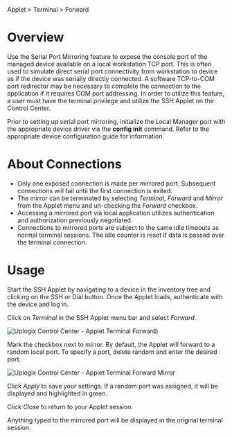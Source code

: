 <!-- 5.4 -->

<div class='ucc' />Applet > Terminal > Forward</div>

# Overview

Use the Serial Port Mirroring feature to expose the console port of the managed device available on a local workstation TCP port. This is often used to simulate direct serial port connectivity from workstation to device as if the device was serially directly connected.  A software TCP-to-COM port redirector may be necessary to complete the connection to the application if it requires COM port addressing.  In order to utilize this feature, a user must have the terminal privilege and utilize the SSH Applet on the Control Center.

Prior to setting up serial port mirroring, initialize the Local Manager port with the appropriate device driver via the **config init** command. Refer to the appropriate device configuration guide for information.

# About Connections

* Only one exposed connection is made per mirrored port. Subsequent connections will fail until the first connection is exited.
* The mirror can be terminated by selecting *Terminal*, *Forward* and *Mirror* from the Applet menu and un-checking the *Forward* checkbox.
* Accessing a mirrored port via local application utilizes authentication and authorization previously negotiated.
* Connections to mirrored ports are subject to the same idle timeouts as normal terminal sessions. The idle counter is reset if data is passed over the terminal connection.

# Usage

Start the SSH Applet by navigating to a device in the inventory tree and clicking on the SSH or Dial button. Once the Applet loads, authenticate with the device and log in.

Click on *Terminal* in the SSH Applet menu bar and select *Forward*.

![Uplogix Control Center - Applet Terminal Forward](http://uplogix.com/support/docs/img/5.4/uplogix-control-center-applet-terminal-forward.png))

Mark the checkbox next to mirror. By default, the Applet will forward to a random local port. To specify a port, delete random and enter the desired port.

![Uplogix Control Center - Applet Terminal Forward Mirror](http://uplogix.com/support/docs/img/5.4/uplogix-control-center-applet-forward-settings-mirror.png)

Click *Apply* to save your settings. If a random port was assigned, it will be displayed and highlighted in green.
 
Click *Close* to return to your Applet session.

Anything typed to the mirrored port will be displayed in the original terminal session.
